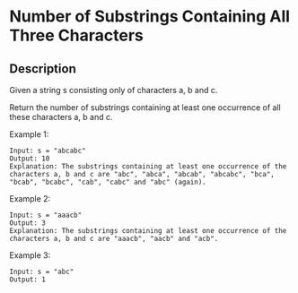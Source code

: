 # Number of Substrings Containing All Three Characters
## Description

Given a string s consisting only of characters a, b and c.

Return the number of substrings containing at least one occurrence of all these characters a, b and c.


 

Example 1:
```
Input: s = "abcabc"
Output: 10
Explanation: The substrings containing at least one occurrence of the characters a, b and c are "abc", "abca", "abcab", "abcabc", "bca", "bcab", "bcabc", "cab", "cabc" and "abc" (again).
```
Example 2:
```
Input: s = "aaacb"
Output: 3
Explanation: The substrings containing at least one occurrence of the characters a, b and c are "aaacb", "aacb" and "acb".
```
Example 3:
```
Input: s = "abc"
Output: 1
```

